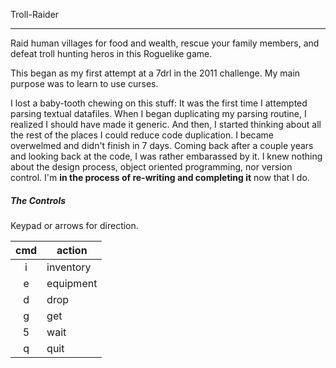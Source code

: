 Troll-Raider
************

Raid human villages for food and wealth, rescue your family members, and defeat troll hunting heros in this Roguelike game.

This began as my first attempt at a 7drl in the 2011 challenge. My main purpose was to learn to use curses.

I lost a baby-tooth chewing on this stuff: It was the first time I attempted parsing textual datafiles. When I began duplicating my parsing routine, I realized I should have made it generic. And then, I started thinking about all the rest of the places I could reduce code duplication. I became overwelmed and didn't finish in 7 days. Coming back after a couple years and looking back at the code, I was rather embarassed by it. I knew nothing about the design process, object oriented programming, nor version control. I'm **in the process of re-writing and completing it** now that I do.

##### The Controls
Keypad or arrows for direction.

| cmd  | action  |
|:----:|---------|
|i     |inventory|
|e     |equipment|
|d     |drop     |
|g     |get      |
|5     |wait     |
|q     |quit     |
